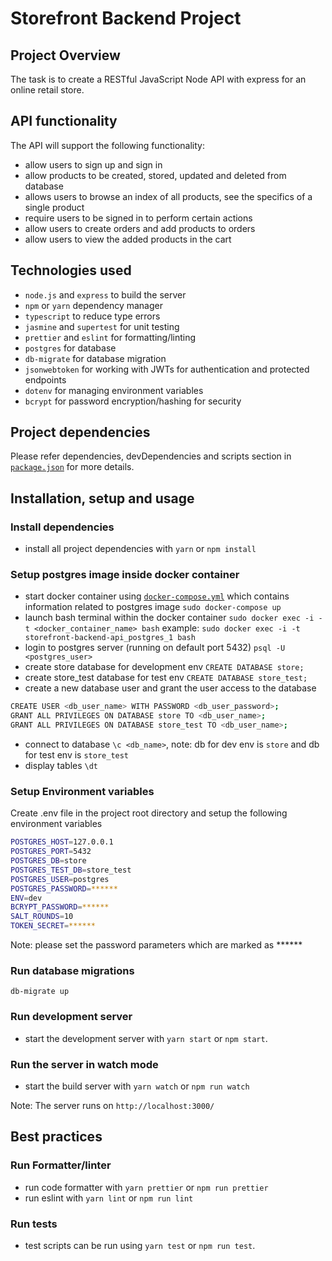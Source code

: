 # Storefront Backend Project

## Project Overview
The task is to create a RESTful JavaScript Node API with express for an online retail store.

## API functionality
The API will support the following functionality:
* allow users to sign up and sign in
* allow products to be created, stored, updated and deleted from database
* allows users to browse an index of all products, see the specifics of a single product
* require users to be signed in to perform certain actions
* allow users to create orders and add products to orders
* allow users to view the added products in the cart
## Technologies used
* `node.js` and `express` to build the server
* `npm` or `yarn` dependency manager
* `typescript` to reduce type errors
* `jasmine` and `supertest` for unit testing
* `prettier` and `eslint` for formatting/linting
* `postgres` for database
* `db-migrate` for database migration
* `jsonwebtoken` for working with JWTs for authentication and protected endpoints
* `dotenv` for managing environment variables
* `bcrypt` for password encryption/hashing for security
## Project dependencies
Please refer dependencies, devDependencies and scripts section in [`package.json`](package.json) for more details.
## Installation, setup and usage
### Install dependencies
* install all project dependencies with `yarn` or `npm install`
### Setup postgres image inside docker container
- start docker container using [`docker-compose.yml`](docker-compose.yml) which contains information related to postgres image `sudo docker-compose up`
- launch bash terminal within the docker container
`sudo docker exec -i -t <docker_container_name> bash`
example: `sudo docker exec -i -t storefront-backend-api_postgres_1 bash`
- login to postgres server (running on default port 5432)
`psql -U <postgres_user>`
- create store database for development env
`CREATE DATABASE store;`
- create store_test database for test env
`CREATE DATABASE store_test;`
- create a new database user and grant the user access to the database
```bash
CREATE USER <db_user_name> WITH PASSWORD <db_user_password>;
GRANT ALL PRIVILEGES ON DATABASE store TO <db_user_name>;
GRANT ALL PRIVILEGES ON DATABASE store_test TO <db_user_name>;
```
- connect to database `\c <db_name>`, note: db for dev env is `store` and db for test env is `store_test`
- display tables `\dt`

### Setup Environment variables
Create .env file in the project root directory and setup the following environment variables
```bash
POSTGRES_HOST=127.0.0.1
POSTGRES_PORT=5432
POSTGRES_DB=store
POSTGRES_TEST_DB=store_test
POSTGRES_USER=postgres
POSTGRES_PASSWORD=******
ENV=dev
BCRYPT_PASSWORD=******
SALT_ROUNDS=10
TOKEN_SECRET=******
```

Note: please set the password parameters which are marked as ******

### Run database migrations
`db-migrate up`
### Run development server
* start the development server with `yarn start` or `npm start`.
### Run the server in watch mode
* start the build server with `yarn watch` or `npm run watch`

Note: The server runs on `http://localhost:3000/`

## Best practices
### Run Formatter/linter
* run code formatter with `yarn prettier` or `npm run prettier`
* run eslint with `yarn lint` or `npm run lint`
### Run tests
* test scripts can be run using `yarn test` or `npm run test`.






